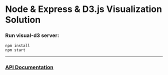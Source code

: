 # Node & Express & D3.js Visualization Solution

### Run visual-d3 server:
```
npm install
npm start
```

***

### [API Documentation](https://documenter.getpostman.com/view/6384621/TVYF8JeU)

